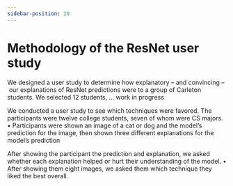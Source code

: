 ```yaml
---
sidebar-position: 20
---
```


# Methodology of the ResNet user study
We designed a user study to determine how explanatory – and convincing – our explanations of ResNet predictions were to a group of Carleton students. We selected 12 students,
... work in progress


We conducted a user study to see which
techniques were favored. The participants
were twelve college students, seven of
whom were CS majors.
• Participants were shown an image of a cat
or dog and the model’s prediction for the
image, then shown three different
explanations for the model’s prediction

After showing the participant the prediction
and explanation, we asked whether each
explanation helped or hurt their
understanding of the model.
• After showing them eight images, we asked
them which technique they liked the best
overall.
